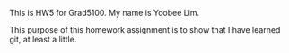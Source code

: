 This is HW5 for Grad5100. My name is Yoobee Lim.

This purpose of this homework assignment is to show that I have learned git,
at least a little.
 

